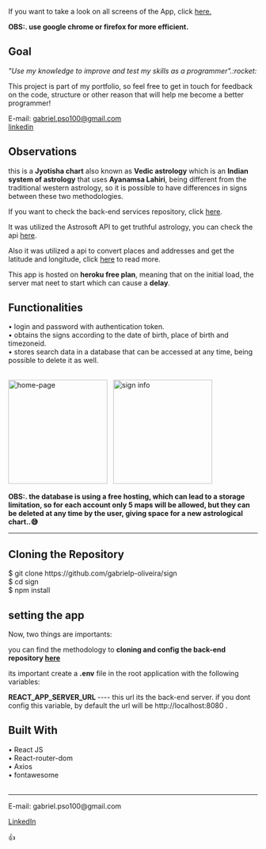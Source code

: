 <p> If you want to take a look on all screens of the App, click <a href="https://gabrielp-oliveira.github.io/sign/" target="_blank">here.</a></p>
<p><Strong>OBS:. use google chrome or firefox for more efficient.</strong></p>
<h2>Goal</h2> 
<p><i>"Use my knowledge to improve and test my skills as a programmer".:rocket:</i></p>

<p>This project is part of my portfolio, so feel free to get in touch for feedback on the code, structure or other reason that will help me become a better programmer!</p>

<span>E-mail: <a>gabriel.pso100@gmail.com</a ></span><br>
<span><a target="_blank" href="https://www.linkedin.com/in/gabriel-97-oliveira">linkedin</a></span><br>

<h2>Observations</h2>


<p>this is a <strong>Jyotisha chart</strong> also known as <strong>Vedic astrology</strong> which is an <strong>Indian system of astrology</strong> that uses <strong>Ayanamsa Lahiri</strong>, being different from the traditional western astrology, so it is possible to have differences in signs between these two methodologies.</p>

<p>If you want to check the back-end services repository, click <a target="_blank" href="https://github.com/gabrielp-oliveira/sign-back"> here</a>.</p>

<p>It was utilized the Astrosoft API to get truthful astrology, you can check the api <a href="http://docs.innovativeastrosolutions.com/" target="_blank">here</a>.</p>

<p>Also it was utilized a api to convert places and addresses and get the latitude and longitude, click <a href="https://positionstack.com/documentation" target="_blank">here</a> to read more.</p>

<p>
This app is hosted on <strong>heroku free plan</strong>, meaning that on the initial load, the server mat neet to start which can cause a <strong>delay</strong>.
</p>

	
<h2>Functionalities</h2>
• login and password with authentication token.<br>
• obtains the signs according to the date of birth, place of birth and timezoneid.<br>
• stores search data in a database that can be accessed at any time, being possible to delete it as well.<br><br>


<img src="ReadMeImages\sign-preview-1.png"
width="200"
height="210"  alt="home-page"> &nbsp;
<img src="ReadMeImages\sign-preview-2.png"
width="200"
height="210"  alt="sign info">&nbsp;&nbsp;


<strong>OBS:. the database is using a free hosting, which can lead to a storage limitation, so for each account only 5 maps will be allowed, but they can be deleted at any time by the user, giving space for a new astrological chart..:sweat_smile:</strong>
<hr>

<h2>Cloning the Repository</h2>
<span>$ git clone https://github.com/gabrielp-oliveira/sign</span><br>
<span>$ cd sign</span><br>
<span>$ npm install</span>
<br>

<h2>setting the app</h2>
Now, two things are importants:<br>

 <p>you can find the methodology to <strong>cloning and config the back-end repository <a target="_blank" href="https://github.com/gabrielp-oliveira/sign-back"> here</a></strong></p>

<p>its important create a <strong>.env</strong>  file in the root application with the following variables:<p>

<strong>REACT_APP_SERVER_URL </strong> <i>---- </i>this url its the back-end server. if you dont config this variable, by default the url will be http://localhost:8080 .<br>


<h2>Built With</h2>
<span>• React JS </span><br>
<span>• React-router-dom </span><br>
<span>• Axios</span><br>
<span>• fontawesome</span><br><br>

<hr>
<span>E-mail: <a>gabriel.pso100@gmail.com</a ></span><br>

<span><a href ="http://www.linkedin.com/in/gabriel-97-oliveira" target="_blank">LinkedIn</a> </span><br>

:thumbsup:
